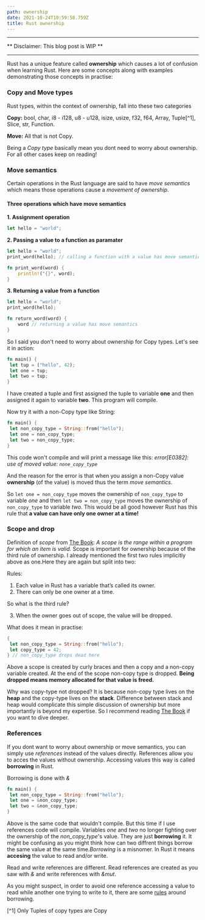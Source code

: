 ```yaml
---
path: ownership
date: 2021-10-24T10:59:58.759Z
title: Rust ownership
---
```


---

** Disclaimer: This blog post is WIP **

---

Rust has a unique feature called **ownership** which causes a lot of confusion when learning Rust. Here are some concepts along with examples demonstrating those concepts in practise:

### Copy and Move types

Rust types, within the context of ownership, fall into these two categories

**Copy:** bool, char, i8 - i128, u8 - u128, isize, usize, f32, f64, Array, Tuple[^1], Slice, str, Function.

**Move:** All that is not Copy.

Being a _Copy type_ basically mean you dont need to worry about ownership. For all other cases keep on reading!

### Move semantics

Certain operations in the Rust language are said to have _move semantics_ which means those operations cause a _movement of ownership_.

#### Three operations which have move semantics

**1. Assignment operation**

```rust
let hello = "world";
```

**2. Passing a value to a function as paramater**

```rust
let hello = "world";
print_word(hello); // calling a function with a value has move semantics

fn print_word(word) {
    println!("{}", word);
}
```

**3. Returning a value from a function**

```rust
let hello = "world";
print_word(hello);

fn return_word(word) {
    word // returning a value has move semantics
}
```

So I said you don't need to worry about ownership for Copy types. Let's see it in action:

```rust
fn main() {
 let tup = ("hello", 42);
 let one = tup;
 let two = tup;
}
```

I have created a tuple and first assigned the tuple to variable **one** and then assigned it again to variable **two**. This program will compile.

Now try it with a non-Copy type like String:

```rust
fn main() {
 let non_copy_type = String::from("hello");
 let one = non_copy_type;
 let two = non_copy_type;
}
```

This code won't compile and will print a message like this: _error[E0382]: use of moved value: `none_copy_type`_

And the reason for the error is that when you assign a non-Copy value **ownership** (of the value) is moved thus the term _move semantics_.

So `let one = non_copy_type` moves the ownership of `non_copy_type` to variable _one_ and then `let two = non_copy_type` moves the ownership of `non_copy_type` to variable _two_. This would be all good however Rust has this rule that **a value can have only one owner at a time!**

### Scope and drop

Definition of _scope_ from [The Book](https://doc.rust-lang.org/book/ch04-01-what-is-ownership.html#variable-scope): _A scope is the range within a program for which an item is valid._ Scope is important for ownership because of the third rule of ownership. I already mentioned the first two rules implicitly above as one.Here they are again but split into two:

Rules:

1. Each value in Rust has a variable that’s called its owner.
2. There can only be one owner at a time.

So what is the third rule?

3. When the owner goes out of scope, the value will be dropped.

What does it mean in practise:

```rust
{
 let non_copy_type = String::from("hello");
 let copy_type = 42;
} // non_copy_type drops dead here
```

Above a scope is created by curly braces and then a copy and a non-copy variable created. At the end of the scope non-copy type is dropped. **Being dropped means memory allocated for that value is freed.**

Why was copy-type not dropped? It is because non-copy type lives on the **heap** and the copy-type lives on the **stack**. Difference between stack and heap would complicate this simple discussion of ownership but more importantly is beyond my expertise. So I recommend reading [The Book](https://doc.rust-lang.org/book/ch04-01-what-is-ownership.html#the-stack-and-the-heap) if you want to dive deeper.

### References

If you dont want to worry about ownership or move semantics, you can simply use _references_ instead of the values directly. References allow you to acces the values without ownership. Accessing values this way is called **borrowing** in Rust.

Borrowing is done with _&_

```rust
fn main() {
 let non_copy_type = String::from("hello");
 let one = &non_copy_type;
 let two = &non_copy_type;
}
```

Above is the same code that wouldn't compile. But this time if I use references code will compile. Variables _one_ and _two_ no longer fighting over the ownership of the _non_copy_type_'s value. They are just **borrowing** it. It might be confusing as you might think how can two diffrent things borrow the same value at the same time._Borrowing_ is a misnomer. In Rust it means **accesing** the value to read and/or write.

Read and write references are different. Read references are created as you saw with _&_ and write references with _&mut_.

As you might suspect, in order to avoid one reference accessing a value to read while another one trying to write to it, there are some [rules](https://doc.rust-lang.org/book/ch04-02-references-and-borrowing.html#the-rules-of-references) around borrowing.

[^1] Only Tuples of copy types are Copy
